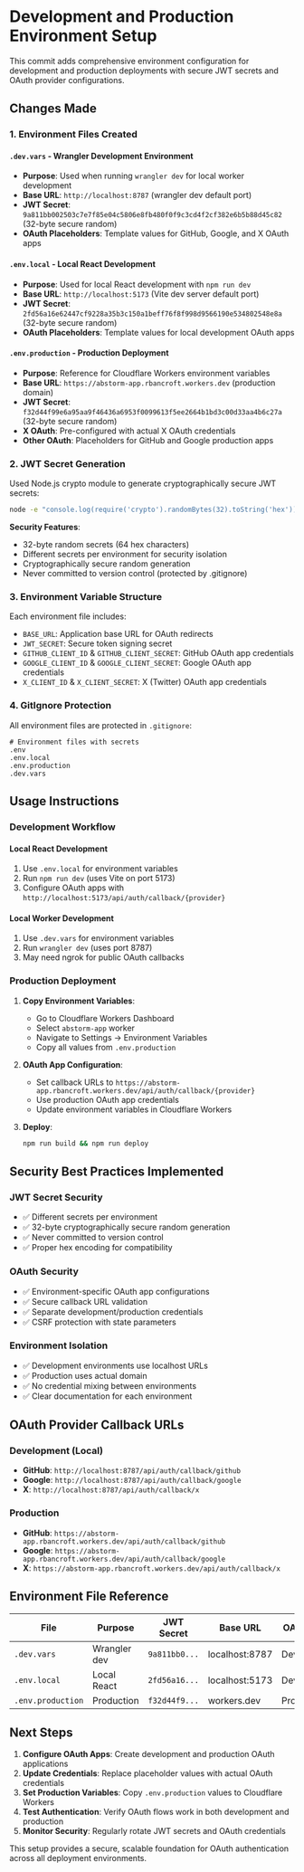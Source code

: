 # Development and Production Environment Setup

This commit adds comprehensive environment configuration for development and production deployments with secure JWT secrets and OAuth provider configurations.

## Changes Made

### 1. Environment Files Created

#### `.dev.vars` - Wrangler Development Environment
- **Purpose**: Used when running `wrangler dev` for local worker development
- **Base URL**: `http://localhost:8787` (wrangler dev default port)
- **JWT Secret**: `9a811bb002503c7e7f85e04c5806e8fb480f0f9c3cd4f2cf382e6b5b88d45c82` (32-byte secure random)
- **OAuth Placeholders**: Template values for GitHub, Google, and X OAuth apps

#### `.env.local` - Local React Development  
- **Purpose**: Used for local React development with `npm run dev`
- **Base URL**: `http://localhost:5173` (Vite dev server default port)
- **JWT Secret**: `2fd56a16e62447cf9228a35b3c150a1beff76f8f998d9566190e534802548e8a` (32-byte secure random)
- **OAuth Placeholders**: Template values for local development OAuth apps

#### `.env.production` - Production Deployment
- **Purpose**: Reference for Cloudflare Workers environment variables
- **Base URL**: `https://abstorm-app.rbancroft.workers.dev` (production domain)
- **JWT Secret**: `f32d44f99e6a95aa9f46436a6953f0099613f5ee2664b1bd3c00d33aa4b6c27a` (32-byte secure random)
- **X OAuth**: Pre-configured with actual X OAuth credentials
- **Other OAuth**: Placeholders for GitHub and Google production apps

### 2. JWT Secret Generation

Used Node.js crypto module to generate cryptographically secure JWT secrets:
```bash
node -e "console.log(require('crypto').randomBytes(32).toString('hex'))"
```

**Security Features**:
- 32-byte random secrets (64 hex characters)
- Different secrets per environment for security isolation
- Cryptographically secure random generation
- Never committed to version control (protected by .gitignore)

### 3. Environment Variable Structure

Each environment file includes:
- `BASE_URL`: Application base URL for OAuth redirects
- `JWT_SECRET`: Secure token signing secret
- `GITHUB_CLIENT_ID` & `GITHUB_CLIENT_SECRET`: GitHub OAuth app credentials
- `GOOGLE_CLIENT_ID` & `GOOGLE_CLIENT_SECRET`: Google OAuth app credentials  
- `X_CLIENT_ID` & `X_CLIENT_SECRET`: X (Twitter) OAuth app credentials

### 4. GitIgnore Protection

All environment files are protected in `.gitignore`:
```
# Environment files with secrets
.env
.env.local
.env.production
.dev.vars
```

## Usage Instructions

### Development Workflow

#### Local React Development
1. Use `.env.local` for environment variables
2. Run `npm run dev` (uses Vite on port 5173)
3. Configure OAuth apps with `http://localhost:5173/api/auth/callback/{provider}`

#### Local Worker Development  
1. Use `.dev.vars` for environment variables
2. Run `wrangler dev` (uses port 8787)
3. May need ngrok for public OAuth callbacks

### Production Deployment

1. **Copy Environment Variables**:
   - Go to Cloudflare Workers Dashboard
   - Select `abstorm-app` worker
   - Navigate to Settings → Environment Variables
   - Copy all values from `.env.production`

2. **OAuth App Configuration**:
   - Set callback URLs to `https://abstorm-app.rbancroft.workers.dev/api/auth/callback/{provider}`
   - Use production OAuth app credentials
   - Update environment variables in Cloudflare Workers

3. **Deploy**:
   ```bash
   npm run build && npm run deploy
   ```

## Security Best Practices Implemented

### JWT Secret Security
- ✅ Different secrets per environment
- ✅ 32-byte cryptographically secure random generation
- ✅ Never committed to version control
- ✅ Proper hex encoding for compatibility

### OAuth Security
- ✅ Environment-specific OAuth app configurations
- ✅ Secure callback URL validation
- ✅ Separate development/production credentials
- ✅ CSRF protection with state parameters

### Environment Isolation
- ✅ Development environments use localhost URLs
- ✅ Production uses actual domain
- ✅ No credential mixing between environments
- ✅ Clear documentation for each environment

## OAuth Provider Callback URLs

### Development (Local)
- **GitHub**: `http://localhost:8787/api/auth/callback/github`
- **Google**: `http://localhost:8787/api/auth/callback/google`
- **X**: `http://localhost:8787/api/auth/callback/x`

### Production
- **GitHub**: `https://abstorm-app.rbancroft.workers.dev/api/auth/callback/github`
- **Google**: `https://abstorm-app.rbancroft.workers.dev/api/auth/callback/google`
- **X**: `https://abstorm-app.rbancroft.workers.dev/api/auth/callback/x`

## Environment File Reference

| File | Purpose | JWT Secret | Base URL | OAuth Apps |
|------|---------|------------|----------|------------|
| `.dev.vars` | Wrangler dev | `9a811bb0...` | localhost:8787 | Development |
| `.env.local` | Local React | `2fd56a16...` | localhost:5173 | Development |
| `.env.production` | Production | `f32d44f9...` | workers.dev | Production |

## Next Steps

1. **Configure OAuth Apps**: Create development and production OAuth applications
2. **Update Credentials**: Replace placeholder values with actual OAuth credentials
3. **Set Production Variables**: Copy `.env.production` values to Cloudflare Workers
4. **Test Authentication**: Verify OAuth flows work in both development and production
5. **Monitor Security**: Regularly rotate JWT secrets and OAuth credentials

This setup provides a secure, scalable foundation for OAuth authentication across all deployment environments.
